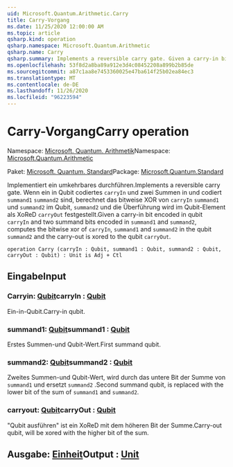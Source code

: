 ```yaml
---
uid: Microsoft.Quantum.Arithmetic.Carry
title: Carry-Vorgang
ms.date: 11/25/2020 12:00:00 AM
ms.topic: article
qsharp.kind: operation
qsharp.namespace: Microsoft.Quantum.Arithmetic
qsharp.name: Carry
qsharp.summary: Implements a reversible carry gate. Given a carry-in bit encoded in qubit `carryIn` and two summand bits encoded in `summand1` and `summand2`, computes the bitwise xor of `carryIn`, `summand1` and `summand2` in the qubit `summand2` and the carry-out is xored to the qubit `carryOut`.
ms.openlocfilehash: 53f8d2a8ba89a912e3d4c08452208a899b2b85de
ms.sourcegitcommit: a87c1aa8e7453360025e47ba614f25b02ea84ec3
ms.translationtype: MT
ms.contentlocale: de-DE
ms.lasthandoff: 11/26/2020
ms.locfileid: "96223594"
---
```

# <a name="carry-operation"></a><span data-ttu-id="ac16b-102">Carry-Vorgang</span><span class="sxs-lookup"><span data-stu-id="ac16b-102">Carry operation</span></span>

<span data-ttu-id="ac16b-103">Namespace: [Microsoft. Quantum. Arithmetik](xref:Microsoft.Quantum.Arithmetic)</span><span class="sxs-lookup"><span data-stu-id="ac16b-103">Namespace: [Microsoft.Quantum.Arithmetic](xref:Microsoft.Quantum.Arithmetic)</span></span>

<span data-ttu-id="ac16b-104">Paket: [Microsoft. Quantum. Standard](https://nuget.org/packages/Microsoft.Quantum.Standard)</span><span class="sxs-lookup"><span data-stu-id="ac16b-104">Package: [Microsoft.Quantum.Standard](https://nuget.org/packages/Microsoft.Quantum.Standard)</span></span>


<span data-ttu-id="ac16b-105">Implementiert ein umkehrbares durchführen.</span><span class="sxs-lookup"><span data-stu-id="ac16b-105">Implements a reversible carry gate.</span></span> <span data-ttu-id="ac16b-106">Wenn ein in Qubit codiertes `carryIn` und zwei Summen in und codiert `summand1` `summand2` sind, berechnet das bitweise XOR von `carryIn` `summand1` und `summand2` im Qubit, `summand2` und die Überführung wird im Qubit-Element als XoReD `carryOut` festgestellt.</span><span class="sxs-lookup"><span data-stu-id="ac16b-106">Given a carry-in bit encoded in qubit `carryIn` and two summand bits encoded in `summand1` and `summand2`, computes the bitwise xor of `carryIn`, `summand1` and `summand2` in the qubit `summand2` and the carry-out is xored to the qubit `carryOut`.</span></span>

```qsharp
operation Carry (carryIn : Qubit, summand1 : Qubit, summand2 : Qubit, carryOut : Qubit) : Unit is Adj + Ctl
```


## <a name="input"></a><span data-ttu-id="ac16b-107">Eingabe</span><span class="sxs-lookup"><span data-stu-id="ac16b-107">Input</span></span>

### <a name="carryin--qubit"></a><span data-ttu-id="ac16b-108">Carryin: [Qubit](xref:microsoft.quantum.lang-ref.qubit)</span><span class="sxs-lookup"><span data-stu-id="ac16b-108">carryIn : [Qubit](xref:microsoft.quantum.lang-ref.qubit)</span></span>

<span data-ttu-id="ac16b-109">Ein-in-Qubit.</span><span class="sxs-lookup"><span data-stu-id="ac16b-109">Carry-in qubit.</span></span>


### <a name="summand1--qubit"></a><span data-ttu-id="ac16b-110">summand1: [Qubit](xref:microsoft.quantum.lang-ref.qubit)</span><span class="sxs-lookup"><span data-stu-id="ac16b-110">summand1 : [Qubit](xref:microsoft.quantum.lang-ref.qubit)</span></span>

<span data-ttu-id="ac16b-111">Erstes Summen-und Qubit-Wert.</span><span class="sxs-lookup"><span data-stu-id="ac16b-111">First summand qubit.</span></span>


### <a name="summand2--qubit"></a><span data-ttu-id="ac16b-112">summand2: [Qubit](xref:microsoft.quantum.lang-ref.qubit)</span><span class="sxs-lookup"><span data-stu-id="ac16b-112">summand2 : [Qubit](xref:microsoft.quantum.lang-ref.qubit)</span></span>

<span data-ttu-id="ac16b-113">Zweites Summen-und Qubit-Wert, wird durch das untere Bit der Summe von `summand1` und ersetzt `summand2` .</span><span class="sxs-lookup"><span data-stu-id="ac16b-113">Second summand qubit, is replaced with the lower bit of the sum of `summand1` and `summand2`.</span></span>


### <a name="carryout--qubit"></a><span data-ttu-id="ac16b-114">carryout: [Qubit](xref:microsoft.quantum.lang-ref.qubit)</span><span class="sxs-lookup"><span data-stu-id="ac16b-114">carryOut : [Qubit](xref:microsoft.quantum.lang-ref.qubit)</span></span>

<span data-ttu-id="ac16b-115">"Qubit ausführen" ist ein XoReD mit dem höheren Bit der Summe.</span><span class="sxs-lookup"><span data-stu-id="ac16b-115">Carry-out qubit, will be xored with the higher bit of the sum.</span></span>



## <a name="output--unit"></a><span data-ttu-id="ac16b-116">Ausgabe: [Einheit](xref:microsoft.quantum.lang-ref.unit)</span><span class="sxs-lookup"><span data-stu-id="ac16b-116">Output : [Unit](xref:microsoft.quantum.lang-ref.unit)</span></span>


